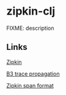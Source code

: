 # zipkin-clj

FIXME: description

## Links

[Zipkin][zipkin]

[B3 trace propagation][zipkin-b3]

[Zipkin span format][zipkin-api]

[zipkin]: https://zipkin.io
[zipkin-b3]: https://github.com/openzipkin/b3-propagation
[zipkin-api]: https://zipkin.io/zipkin-api/#/default/post_spans
